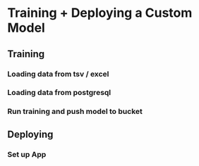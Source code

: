 # Training + Deploying a Custom Model

## Training

### Loading data from tsv / excel

### Loading data from postgresql

### Run training and push model to bucket

## Deploying

### Set up App

## 